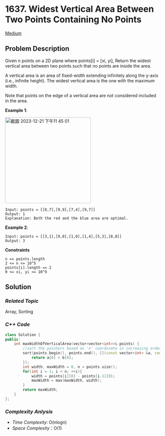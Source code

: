 # 1637. Widest Vertical Area Between Two Points Containing No Points
[Medium](https://leetcode.com/problems/widest-vertical-area-between-two-points-containing-no-points/description/)

## Problem Description

Given n points on a 2D plane where points[i] = [xi, yi], Return the widest vertical area between two points such that no points are inside the area.

A vertical area is an area of fixed-width extending infinitely along the y-axis (i.e., infinite height). The widest vertical area is the one with the maximum width.

Note that points on the edge of a vertical area are not considered included in the area.


**Example 1**:

<img width="279" alt="截圖 2023-12-21 下午11 45 01" src="https://github.com/Eddiecc06/LeetCode/assets/18256877/93d74731-84f5-449b-b633-4d9d17ad3473">

```
Input: points = [[8,7],[9,9],[7,4],[9,7]]
Output: 1
Explanation: Both the red and the blue area are optimal.
```

**Example 2**:
```
Input: points = [[3,1],[9,0],[1,0],[1,4],[5,3],[8,8]]
Output: 3
```

**Constraints**
```
n == points.length
2 <= n <= 10^5
points[i].length == 2
0 <= xi, yi <= 10^9
```

## Solution

### _Related Topic_
   Array, Sorting

### _C++ Code_
```cpp
class Solution {
public:
    int maxWidthOfVerticalArea(vector<vector<int>>& points) {
        //sort the pointers based on 'x' coordinate in increasing order
        sort(points.begin(), points.end(), [](const vector<int> &a, const vector<int> &b){
            return a[0] < b[0];
        });
        int width, maxWidth = 0, n = points.size();
        for(int i = 1; i < n; ++i){
            width = points[i][0] - points[i-1][0];
            maxWidth = max(maxWidth, width);
        }
        return maxWidth;
    }
};
```

### _Complexity Anlysis_
- _Time Complexity_: O(nlogn)
- _Space Complexity_：O(1)
